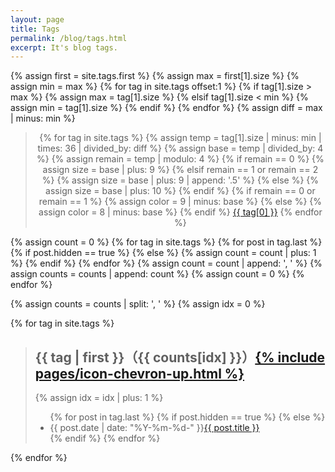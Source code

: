 ```yaml
---
layout: page
title: Tags
permalink: /blog/tags.html
excerpt: It's blog tags.
---
```


{% assign first = site.tags.first %}
{% assign max = first[1].size %}
{% assign min = max %}
{% for tag in site.tags offset:1 %}
  {% if tag[1].size > max %}
    {% assign max = tag[1].size %}
  {% elsif tag[1].size < min %}
    {% assign min = tag[1].size %}
  {% endif %}
{% endfor %}
{% assign diff = max | minus: min %}

<center>
<blockquote id="tagcloud">
{% for tag in site.tags %}
  {% assign temp = tag[1].size | minus: min | times: 36 | divided_by: diff %}
  {% assign base = temp | divided_by: 4 %}
  {% assign remain = temp | modulo: 4 %}
  {% if remain == 0 %}
    {% assign size = base | plus: 9 %}
  {% elsif remain == 1 or remain == 2 %}
    {% assign size = base | plus: 9 | append: '.5' %}
  {% else %}
    {% assign size = base | plus: 10 %}
  {% endif %}
  {% if remain == 0 or remain == 1 %}
    {% assign color = 9 | minus: base %}
  {% else %}
    {% assign color = 8 | minus: base %}
  {% endif %}
  <a href="#{{ tag[0] }}-ref" style="font-size: {{ size }}pt; color: #{{ color }}{{ color }}{{ color }};">{{ tag[0] }}</a>
{% endfor %}
</blockquote>
</center>

{% assign count = 0 %}
{% for tag in site.tags %}
  {% for post in tag.last %}
    {% if post.hidden == true %}
    {% else %}
      {% assign count = count | plus: 1 %}
    {% endif %}
  {% endfor %}
  {% assign count = count | append: ', ' %}
  {% assign counts = counts | append: count %}
  {% assign count = 0 %}
{% endfor %}

{% assign counts = counts | split: ', ' %}
{% assign idx = 0 %}

{% for tag in site.tags %}
<blockquote>
  <h2 id="{{ tag[0] }}-ref">{{ tag | first }}（{{ counts[idx] }}）<a href="#tagcloud">{% include pages/icon-chevron-up.html %}</a></h2>
    {% assign idx = idx | plus: 1 %}
  <ul class="tag-list">
    {% for post in tag.last %}
      {% if post.hidden == true %}
      {% else %}
    <li>{{ post.date | date: "%Y-%m-%d-" }}<a href="{{ post.url }}">{{ post.title }}</a></li>
      {% endif %}
    {% endfor %}
  </ul>
</blockquote>
{% endfor %}
